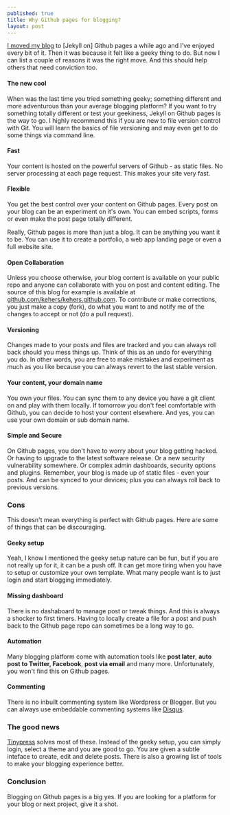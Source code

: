 ```yaml
---
published: true
title: Why Github pages for blogging?
layout: post
---
```

[I moved my blog](http://kehers.github.io/2013/02/20/moved.html) to [Jekyll on] Github pages a while ago and I've enjoyed every bit of it. Then it was because it felt like a geeky thing to do. But now I can list a couple of reasons it was the right move. And this should help others that need conviction too.

#### The new cool
When was the last time you tried something geeky; something different and more adventurous than your average blogging platform? If you want to try something totally different or test your geekiness, Jekyll on Github pages is the way to go. I highly recommend this if you are new to file version control with Git. You will learn the basics of file versioning and may even get to do some things via command line.

#### Fast
Your content is hosted on the powerful servers of Github - as static files. No server processing at each page request. This makes your site very fast.

#### Flexible
You get the best control over your content on Github pages. Every post on your blog can be an experiment on it's own. You can embed scripts, forms or even make the post page totally different.

Really, Github pages is more than just a blog. It can be anything you want it to be. You can use it to create a portfolio, a web app landing page or even a full website site.

#### Open Collaboration
Unless you choose otherwise, your blog content is available on your public repo and anyone can collaborate with you on post and content editing. The source of this blog for example is available at [github.com/kehers/kehers.github.com](http://github.com/kehers/kehers.github.com). To contribute or make corrections, you just make a copy (fork), do what you want to and notify me of the changes to accept or not (do a pull request).

#### Versioning
Changes made to your posts and files are tracked and you can always roll back should you mess things up. Think of this as an undo for everything you do. In other words, you are free to make mistakes and experiment as much as you like because you can always revert to the last stable version.

#### Your content, your domain name
You own your files. You can sync them to any device you have a git client on and play with them locally. If tomorrow you don't feel comfortable with Github, you can decide to host your content elsewhere.  And yes, you can use your own domain or sub domain name.

#### Simple and Secure
On Github pages, you don't have to worry about your blog getting hacked. Or having to upgrade to the latest software release. Or a new security vulnerability somewhere. Or complex admin dashboards, security options and plugins. Remember, your blog is made up of static files - even your posts. And can be synced to your devices; plus you can always roll back to previous versions.

### Cons
This doesn't mean everything is perfect with Github pages. Here are some of things that can be discouraging.

#### Geeky setup
Yeah, I know I mentioned the geeky setup nature can be fun, but if you are not really up for it, it can be a push off. It can get more tiring when you have to setup or customize your own template. What many people want is to just login and start blogging immediately.

#### Missing dashboard
There is no dashaboard to manage post or tweak things. And this is always a shocker to first timers. Having to locally create a file for a post and push back to the Github page repo can sometimes be a long way to go.

#### Automation
Many blogging platform come with automation tools like **post later**, **auto post to Twitter, Facebook**, **post via email** and many more. Unfortunately, you won't find this on Github pages.

#### Commenting
There is no inbuilt commenting system like Wordpress or Blogger. But you can always use embeddable commenting systems like [Disqus](http://disqus.com/).

### The good news
 [Tinypress](https://tinypress.co) solves most of these. Instead of the geeky setup, you can simply login, select a theme and you are good to go. You are given a subtle inteface to create, edit and delete posts. There is also a growing list of tools to make your blogging experience better.

### Conclusion
Blogging on Github pages is a big yes. If you are looking for a platform for your blog or next project, give it a shot.